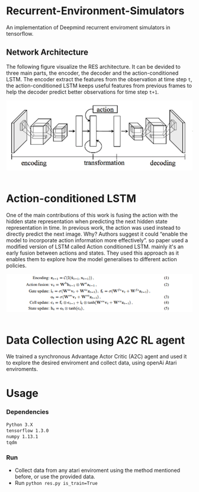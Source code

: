 # Recurrent-Environment-Simulators
An implementation of Deepmind recurrent enviroment simulators in tensorflow. 






## Network Architecture 
The following figure visualize the RES architecture. It can be devided to three main parts, the encoder, the decoder and the action-conditioned LSTM. The encoder extract the features from the observation at time step ```t```, the action-conditioned LSTM keeps useful features from previous frames to help the decoder predict better observations for time step ```t+1```.

<div align="center">
<img src="imgs/3.png"><br><br>
</div>


# Action-conditioned LSTM
One of the main contributions of this work is fusing the action with the hidden state representation when predicting the next hidden state representation in time. In previous work, the action was used instead to directly predict the next image. Why? Authors suggest it could “enable the model to incorporate action information more effectively”.
so paper used a modified version of LSTM called Action conditioned LSTM.
mainly it's an early fusion between actions and states. They used this approach as it enables them to explore how the model generalises to different action policies.


<div align="center"> 
<img hight="1000" width="1000" src="imgs/1.png"><br><br>
</div>

# Data Collection using A2C RL agent
We trained a synchronous Advantage Actor Critic (A2C) agent and used it to explore the desired enviroment and collect data, using openAi Atari enviroments.


# Usage
  ### Dependencies
```
Python 3.X
tensorflow 1.3.0
numpy 1.13.1
tqdm
```

### Run

- Collect data from any atari enviroment using the method mentioned before, or use the provided data.
- Run ```python res.py is_train=True```


